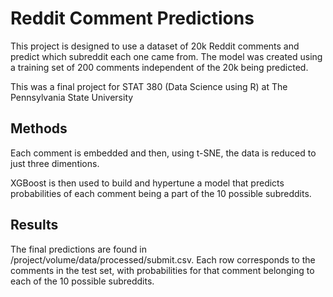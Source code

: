 # Reddit Comment Predictions

This project is designed to use a dataset of 20k Reddit comments and predict which subreddit each one came from. The model was created using a training set of 200 comments independent of the 20k being predicted.

This was a final project for STAT 380 (Data Science using R) at The Pennsylvania State University

## Methods

Each comment is embedded and then, using t-SNE, the data is reduced to just three dimentions. 

XGBoost is then used to build and hypertune a model that predicts probabilities of each comment being a part of the 10 possible subreddits.

## Results

The final predictions are found in /project/volume/data/processed/submit.csv. Each row corresponds to the comments in the test set, with probabilities for that comment belonging to each of the 10 possible subreddits.
